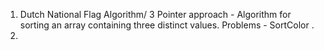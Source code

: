 1. Dutch National Flag Algorithm/ 3 Pointer approach - Algorithm for sorting an array containing three distinct values.
  Problems - SortColor .
2. 
